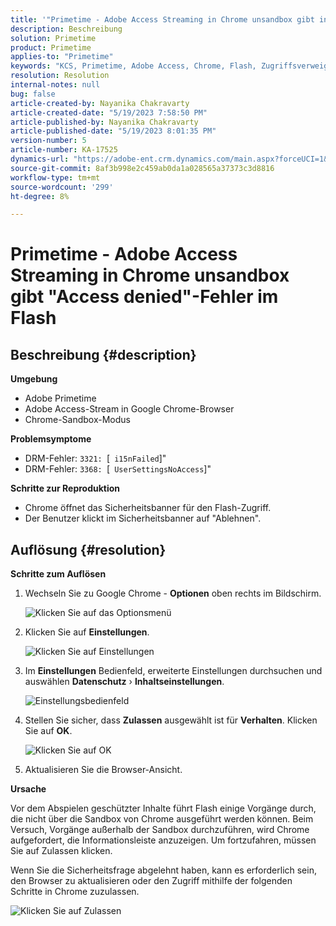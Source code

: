 ```yaml
---
title: '"Primetime - Adobe Access Streaming in Chrome unsandbox gibt in Flash den Fehler \"Zugriff verweigert\"'
description: Beschreibung
solution: Primetime
product: Primetime
applies-to: "Primetime"
keywords: "KCS, Primetime, Adobe Access, Chrome, Flash, Zugriffsverweigerung"
resolution: Resolution
internal-notes: null
bug: false
article-created-by: Nayanika Chakravarty
article-created-date: "5/19/2023 7:58:50 PM"
article-published-by: Nayanika Chakravarty
article-published-date: "5/19/2023 8:01:35 PM"
version-number: 5
article-number: KA-17525
dynamics-url: "https://adobe-ent.crm.dynamics.com/main.aspx?forceUCI=1&pagetype=entityrecord&etn=knowledgearticle&id=59412f8d-7ff6-ed11-8848-6045bd006a22"
source-git-commit: 8af3b998e2c459ab0da1a028565a37373c3d8816
workflow-type: tm+mt
source-wordcount: '299'
ht-degree: 8%

---
```


# Primetime - Adobe Access Streaming in Chrome unsandbox gibt &quot;Access denied&quot;-Fehler im Flash

## Beschreibung {#description}


<b>Umgebung</b>

- Adobe Primetime
- Adobe Access-Stream in Google Chrome-Browser
- Chrome-Sandbox-Modus


<b>Problemsymptome</b>

- DRM-Fehler: `3321: `[` i15nFailed`]&quot;
- DRM-Fehler: `3368: `[` UserSettingsNoAccess`]&quot;


<b>Schritte zur Reproduktion</b>

- Chrome öffnet das Sicherheitsbanner für den Flash-Zugriff.
- Der Benutzer klickt im Sicherheitsbanner auf &quot;Ablehnen&quot;.



## Auflösung {#resolution}


<b>Schritte zum Auflösen</b>

1. Wechseln Sie zu Google Chrome - <b>Optionen</b> oben rechts im Bildschirm.


   ![Klicken Sie auf das Optionsmenü](https://helpx.adobe.com/content/dam/help/en/adobe-access/kb/error-3321/jcr%3acontent/main-pars/procedure/proc_par/step_0/step_par/image/setting_menu.png "Klicken Sie auf das Optionsmenü")
2. Klicken Sie auf <b>Einstellungen</b>.





   ![Klicken Sie auf Einstellungen](https://helpx.adobe.com/content/dam/help/en/adobe-access/kb/error-3321/jcr%3acontent/main-pars/procedure/proc_par/step_1/step_par/image/3.jpg "Klicken Sie auf Einstellungen")
3. Im <b>Einstellungen</b> Bedienfeld, erweiterte Einstellungen durchsuchen und auswählen <b>Datenschutz</b> › <b>Inhaltseinstellungen</b>.

   ![Einstellungsbedienfeld](https://helpx.adobe.com/content/dam/help/en/adobe-access/kb/error-3321/jcr%3acontent/main-pars/procedure/proc_par/step_2/step_par/image/5.jpg "Einstellungsbedienfeld")
4. Stellen Sie sicher, dass <b>Zulassen</b> ausgewählt ist für <b>Verhalten</b>. Klicken Sie auf <b>OK</b>.





   ![Klicken Sie auf OK](https://helpx.adobe.com/content/dam/help/en/adobe-access/kb/error-3321/jcr%3acontent/main-pars/procedure/proc_par/step_3/step_par/image/unsandbox_settings.png "Klicken Sie auf OK")
5. Aktualisieren Sie die Browser-Ansicht.


<b>Ursache</b>

Vor dem Abspielen geschützter Inhalte führt Flash einige Vorgänge durch, die nicht über die Sandbox von Chrome ausgeführt werden können. Beim Versuch, Vorgänge außerhalb der Sandbox durchzuführen, wird Chrome aufgefordert, die Informationsleiste anzuzeigen. Um fortzufahren, müssen Sie auf Zulassen klicken.

Wenn Sie die Sicherheitsfrage abgelehnt haben, kann es erforderlich sein, den Browser zu aktualisieren oder den Zugriff mithilfe der folgenden Schritte in Chrome zuzulassen.

![Klicken Sie auf Zulassen](https://helpx.adobe.com/content/dam/help/en/adobe-access/kb/error-3321/jcr%3acontent/main-pars/image/chrome_infobar.png "Klicken Sie auf Zulassen")
